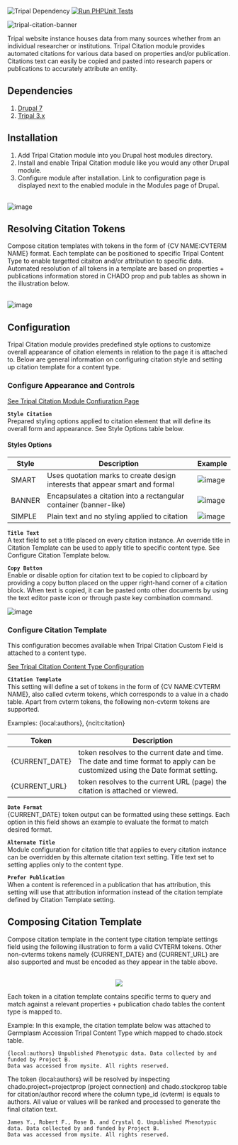 ![Tripal Dependency](https://img.shields.io/badge/tripal-%3E=3.0-brightgreen)
[![Run PHPUnit Tests](https://github.com/UofS-Pulse-Binfo/tripal_citation/actions/workflows/phpunit.yml/badge.svg)](https://github.com/UofS-Pulse-Binfo/tripal_citation/actions/workflows/phpunit.yml)

![tripal-citation-banner](https://user-images.githubusercontent.com/15472253/174119538-0b9698ab-bcbb-40a8-8cc8-be62dca72044.png)

Tripal website instance houses data from many sources whether from an individual researcher or institutions. Tripal Citation module provides automated citations for various data based on properties and/or publication. Citations text can easily be copied and pasted into research papers or publications to accurately attribute an entity.


## Dependencies

1. [Drupal 7](https://www.drupal.org/)
2. [Tripal 3.x](http://tripal.info/)


## Installation
1. Add Tripal Citation module into you Drupal host modules directory. 
2. Install and enable Tripal Citation module like you would any other Drupal module.
3. Configure module after installation. Link to configuration page is displayed next to the enabled module in the Modules page of Drupal.
<br /><br />

![image](https://user-images.githubusercontent.com/15472253/174120403-47e992a8-c0bb-4ea9-9645-be2abf5fd207.png)

## Resolving Citation Tokens

Compose citation templates with tokens in the form of {CV NAME:CVTERM NAME} format. Each template can be positioned to specific Tripal Content Type to enable targetted citaiton and/or attribution to specific data. Automated resolution of all tokens in a template are based on properties + publications information stored in CHADO prop and pub tables as shown in the illustration below.
<br /><br />

![image](https://user-images.githubusercontent.com/15472253/174138584-f6e0dfee-801f-43b0-b313-6c316565ce32.png)

## Configuration

Tripal Citation module provides predefined style options to customize overall appearance of citation elements in relation to the page it is attached to. Below are general information on configuring citation style and setting up citation template for a content type.

### Configure Appearance and Controls

[See Tripal Citation Module Confiuration Page](https://user-images.githubusercontent.com/15472253/174154849-5f44d6f6-c74a-44ed-94ed-100a093d31dc.png)

**`Style Citation`** <br/> Prepared styling options applied to citation element that will define its overall form and appearance. See Style Options table below.

#### Styles Options
| Style | Description | Example |
|----------------|-------------|---------|
| SMART | Uses quotation marks to create design interests that appear smart and formal |![image](https://user-images.githubusercontent.com/15472253/174156578-13f6a74a-9c51-47aa-b3ff-2e82e40317d8.png)|
| BANNER | Encapsulates a citation into a rectangular container (banner-like) | ![image](https://user-images.githubusercontent.com/15472253/174156749-4edc10fc-5322-4f01-8301-adf8fab17f8e.png)|
| SIMPLE | Plain text and no styling applied to citation | ![image](https://user-images.githubusercontent.com/15472253/174156966-658e08ee-f7bd-4d9c-97b3-48a4721a1eeb.png)|


**`Title Text`** <br/> A text field to set a title placed on every citation instance. An override title in Citation Template can be used to apply title to specific content type. See Configure Citation Template below.

**`Copy Button`** <br/> Enable or disable option for citation text to be copied to clipboard by providing a copy button placed on the upper right-hand corner of a citation block. When text is copied, it can be pasted onto other documents by using the text editor paste icon or through paste key combination command.

![image](https://user-images.githubusercontent.com/15472253/174156143-834c4d62-e91f-4802-b4a9-f5f39ab07297.png)


### Configure Citation Template 
This configuration becomes available when Tripal Citation Custom Field is attached to a content type.

[See Tripal Citation Content Type Configuration](https://user-images.githubusercontent.com/15472253/174160067-3e9e9728-426a-44a5-8385-307ca11e4180.png)

**`Citation Template`** <br/> This setting will define a set of tokens in the form of {CV NAME:CVTERM NAME}, also called cvterm tokens, which corresponds to a value in a chado table. Apart from cvterm tokens, the following non-cvterm tokens are supported.

Examples: {local:authors}, {ncit:citation}


| Token | Description |
|-------|-------------|
|{CURRENT_DATE} | token resolves to the current date and time. The date and time format to apply can be customized using the Date format setting.|
|{CURRENT_URL} | token resolves to the current URL (page) the citation is attached or viewed. |


**`Date Format`** <br/> {CURRENT_DATE} token output can be formatted using these settings. Each option in this field shows an example to evaluate the format to match desired format.

**`Alternate Title`** <br/> Module configuration for citation title that applies to every citation instance can be overridden by this alternate citation text setting. Title text set to setting applies only to the content type.

**`Prefer Publication`** <br/> When a content is referenced in a publication that has attribution, this setting will use that attribution information instead of the citation template defined by Citation Template setting.

## Composing Citation Template

Compose citation template in the content type citation template settings field using the following illustration to form a valid CVTERM tokens. Other non-cvterms tokens namely {CURRENT_DATE} and {CURRENT_URL} are also supported and must be encoded as they appear in the table above. 

<p align="center">
<br />
<img src="https://user-images.githubusercontent.com/15472253/174162249-a6b5ddb1-84db-40e2-9dd7-23f642a2d45c.png" />
<br />
</p>

Each token in a citation template contains specific terms to query and match against a relevant properties + publication chado tables the content type is mapped to.

Example: In this example, the citation template below was attached to Germplasm Accession Tripal Content Type which mapped to chado.stock table.

```
{local:authors} Unpublished Phenotypic data. Data collected by and funded by Project B. 
Data was accessed from mysite. All rights reserved.
```

The token {local:authors} will be resolved by inspecting chado.project+projectprop (project connection) and chado.stockprop table for citation/author record where the column type_id (cvterm) is equals to authors. All value or values will be ranked and processed to generate the final citation text.

```
James Y., Robert F., Rose B. and Crystal Q. Unpublished Phenotypic data. Data collected by and funded by Project B. 
Data was accessed from mysite. All rights reserved.
```




